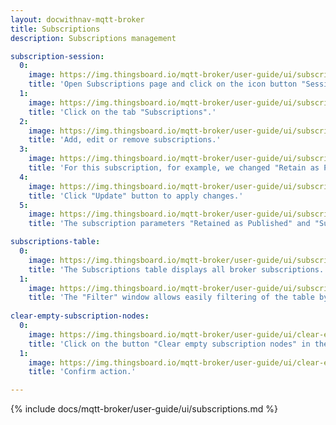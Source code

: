 ```yaml
---
layout: docwithnav-mqtt-broker
title: Subscriptions
description: Subscriptions management

subscription-session:
  0:
    image: https://img.thingsboard.io/mqtt-broker/user-guide/ui/subscription-session-1.png
    title: 'Open Subscriptions page and click on the icon button "Session details".'
  1:
    image: https://img.thingsboard.io/mqtt-broker/user-guide/ui/subscription-session-2.png
    title: 'Click on the tab "Subscriptions".'
  2:
    image: https://img.thingsboard.io/mqtt-broker/user-guide/ui/subscription-session-3.png
    title: 'Add, edit or remove subscriptions.'
  3:
    image: https://img.thingsboard.io/mqtt-broker/user-guide/ui/subscription-session-4.png
    title: 'For this subscription, for example, we changed "Retain as Published" to true and "Subscription Identifier" to 1.'
  4:
    image: https://img.thingsboard.io/mqtt-broker/user-guide/ui/subscription-session-5.png
    title: 'Click "Update" button to apply changes.'
  5:
    image: https://img.thingsboard.io/mqtt-broker/user-guide/ui/subscription-session-6.png
    title: 'The subscription parameters "Retained as Published" and "Subscription ID" have been successfully updated.'

subscriptions-table:
  0:
    image: https://img.thingsboard.io/mqtt-broker/user-guide/ui/subscriptions-table-1.png
    title: 'The Subscriptions table displays all broker subscriptions.'
  1:
    image: https://img.thingsboard.io/mqtt-broker/user-guide/ui/subscriptions-table-2.png
    title: 'The "Filter" window allows easily filtering of the table by each column.'
    
clear-empty-subscription-nodes:
  0:
    image: https://img.thingsboard.io/mqtt-broker/user-guide/ui/clear-empty-subscription-nodes-1.png
    title: 'Click on the button "Clear empty subscription nodes" in the top right corner.'
  1:
    image: https://img.thingsboard.io/mqtt-broker/user-guide/ui/clear-empty-subscription-nodes-2.png
    title: 'Confirm action.'

---
```


{% include docs/mqtt-broker/user-guide/ui/subscriptions.md %}